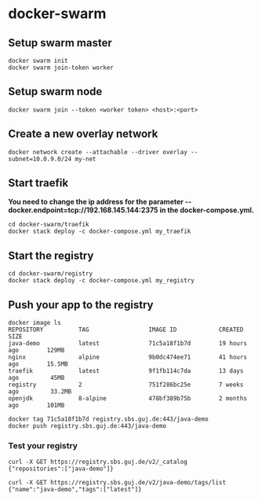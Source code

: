 # docker-swarm

## Setup swarm master
```
docker swarm init
docker swarm join-token worker
```

## Setup swarm node
```
docker swarm join --token <worker token> <host>:<port>
```

## Create a new overlay network
```
docker network create --attachable --driver overlay --subnet=10.0.9.0/24 my-net
```

## Start traefik
**You need to change the ip address for the parameter --docker.endpoint=tcp://192.168.145.144:2375 in the docker-compose.yml.**
```
cd docker-swarm/traefik
docker stack deploy -c docker-compose.yml my_traefik
```

## Start the registry
```
cd docker-swarm/registry
docker stack deploy -c docker-compose.yml my_registry
```

## Push your app to the registry
```
docker image ls
REPOSITORY          TAG                 IMAGE ID            CREATED             SIZE
java-demo           latest              71c5a18f1b7d        19 hours ago        129MB
nginx               alpine              9b0dc474ee71        41 hours ago        15.5MB
traefik             latest              9f1fb114c7da        13 days ago         45MB
registry            2                   751f286bc25e        7 weeks ago         33.2MB
openjdk             8-alpine            478bf389b75b        2 months ago        101MB

docker tag 71c5a18f1b7d registry.sbs.guj.de:443/java-demo
docker push registry.sbs.guj.de:443/java-demo
```

### Test your registry
```
curl -X GET https://registry.sbs.guj.de/v2/_catalog
{"repositories":["java-demo"]}
```

```
curl -X GET https://registry.sbs.guj.de/v2/java-demo/tags/list
{"name":"java-demo","tags":["latest"]}
```
